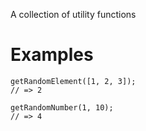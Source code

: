 A collection of utility functions 

# Examples

```
getRandomElement([1, 2, 3]);
// => 2
```

```
getRandomNumber(1, 10);
// => 4
```